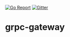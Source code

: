 [![Go Report](https://goreportcard.com/badge/github.com/plgd-dev/cloud/grpc-gateway)](https://goreportcard.com/report/github.com/plgd-dev/cloud/grpc-gateway)
[![Gitter](https://badges.gitter.im/ocfcloud/Lobby.svg)](https://gitter.im/ocfcloud/Lobby?utm_source=badge&utm_medium=badge&utm_campaign=pr-badge)

# grpc-gateway

